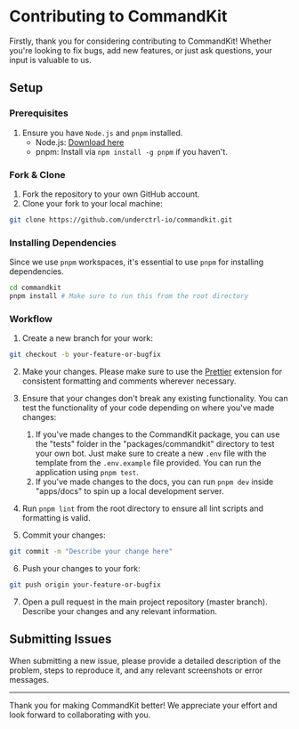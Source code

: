 # Contributing to CommandKit

Firstly, thank you for considering contributing to CommandKit! Whether you're looking to fix bugs, add new features, or just ask questions, your input is valuable to us.

## Setup

### Prerequisites

1. Ensure you have `Node.js` and `pnpm` installed.
    - Node.js: [Download here](https://nodejs.org/)
    - pnpm: Install via `npm install -g pnpm` if you haven't.

### Fork & Clone

1. Fork the repository to your own GitHub account.
2. Clone your fork to your local machine:

```bash
git clone https://github.com/underctrl-io/commandkit.git
```

### Installing Dependencies

Since we use `pnpm` workspaces, it's essential to use `pnpm` for installing dependencies.

```bash
cd commandkit
pnpm install # Make sure to run this from the root directory
```

### Workflow

1. Create a new branch for your work:

```bash
git checkout -b your-feature-or-bugfix
```

2. Make your changes. Please make sure to use the [Prettier](https://marketplace.visualstudio.com/items?itemName=esbenp.prettier-vscode) extension for consistent formatting and comments wherever necessary.

3. Ensure that your changes don't break any existing functionality. You can test the functionality of your code depending on where you've made changes:

    1. If you've made changes to the CommandKit package, you can use the "tests" folder in the "packages/commandkit" directory to test your own bot. Just make sure to create a new `.env` file with the template from the `.env.example` file provided. You can run the application using `pnpm test`.
    2. If you've made changes to the docs, you can run `pnpm dev` inside "apps/docs" to spin up a local development server.

4. Run `pnpm lint` from the root directory to ensure all lint scripts and formatting is valid.

5. Commit your changes:

```bash
git commit -m "Describe your change here"
```

6. Push your changes to your fork:

```bash
git push origin your-feature-or-bugfix
```

7. Open a pull request in the main project repository (master branch). Describe your changes and any relevant information.

## Submitting Issues

When submitting a new issue, please provide a detailed description of the problem, steps to reproduce it, and any relevant screenshots or error messages.

---

Thank you for making CommandKit better! We appreciate your effort and look forward to collaborating with you.
